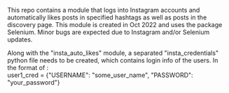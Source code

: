 This repo contains a module that logs into Instagram accounts and automatically likes
posts in specified hashtags as well as posts in the discovery page. This module is 
created in Oct 2022 and uses the package Selenium. Minor bugs are expected due to 
Instagram and/or Selenium updates.

Along with the "insta_auto_likes" module, a separated "insta_credentials" python file
needs to be created, which contains login info of the users. In the format of :<br>
  user1_cred = {"USERNAME": "some_user_name", "PASSWORD": "your_password"}
